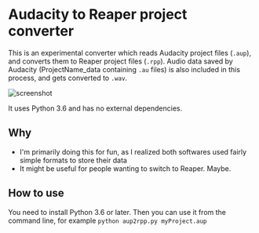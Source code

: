 Audacity to Reaper project converter
=====================================

This is an experimental converter which reads Audacity project files (`.aup`), and converts them to Reaper project files (`.rpp`). Audio data saved by Audacity (ProjectName_data containing `.au` files) is also included in this process, and gets converted to `.wav`.

![screenshot](https://user-images.githubusercontent.com/1311555/44623740-b77dbb80-a8ce-11e8-8c68-a870524f1116.png)

It uses Python 3.6 and has no external dependencies.


Why
----

- I'm primarily doing this for fun, as I realized both softwares used fairly simple formats to store their data
- It might be useful for people wanting to switch to Reaper. Maybe.


How to use
----------

You need to install Python 3.6 or later.
Then you can use it from the command line, for example `python aup2rpp.py myProject.aup`
